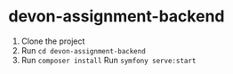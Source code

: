 # devon-assignment-backend

1. Clone the project
2. Run `cd devon-assignment-backend`
3. Run `composer install`
Run `symfony serve:start`
